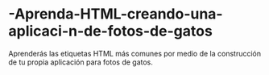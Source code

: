 # -Aprenda-HTML-creando-una-aplicaci-n-de-fotos-de-gatos
Aprenderás las etiquetas HTML más comunes por medio de la construcción de tu propia aplicación para fotos de gatos.
